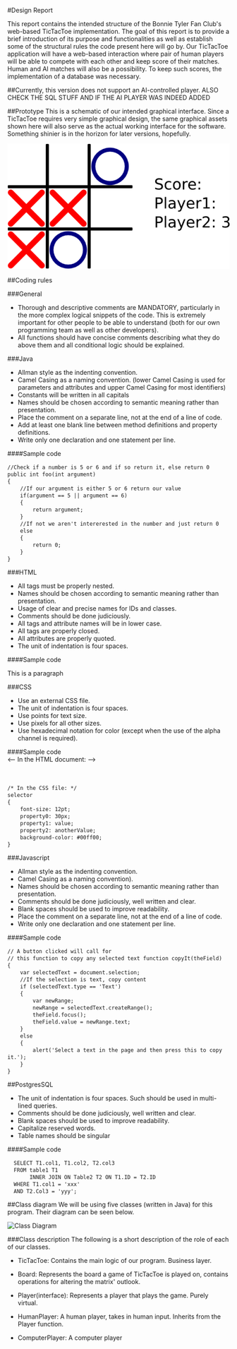 #Design Report

This report contains the intended structure of the Bonnie Tyler Fan Club's web-based TicTacToe implementation. The goal of this report is to provide a brief introduction of its purpose and functionalities as well as establish some of the structural rules the code present here will go by. Our TicTacToe application will have a web-based interaction where pair of human players will be able to compete with each other and keep score of their matches. Human and AI matches will also be a possibility. To keep such scores, the implementation of a database was necessary.
  
##Currently, this version does not support an AI-controlled player. ALSO CHECK THE SQL STUFF AND IF THE AI PLAYER WAS INDEED ADDED

##Prototype
This is a schematic of our intended graphical interface. Since a TicTacToe requires very simple graphical design, the same graphical assets shown here will also serve as the actual working  interface for the software. Something shinier is in the horizon for later versions, hopefully.

![Prototype](prot.png)

##Coding rules

###General

* Thorough and descriptive comments are MANDATORY, particularly in the more complex logical snippets of the code. This is extremely important for other people to be able to understand (both for our own programming team as well as other developers). 
* All functions should have concise comments describing what they do above them and all conditional logic should be explained.

###Java

* Allman style as the indenting convention.
* Camel Casing as a naming convention. (lower Camel Casing is used for parameters and attributes and upper Camel Casing for most identifiers)
* Constants will be written in all capitals
* Names should be chosen according to semantic meaning rather than presentation.
* Place the comment on a separate line, not at the end of a line of code.
* Add at least one blank line between method definitions and property definitions.
* Write only one declaration and one statement per line.


####Sample code

	//Check if a number is 5 or 6 and if so return it, else return 0
	public int foo(int argument)
	{
		//If our argument is either 5 or 6 return our value
		if(argument == 5 || argument == 6)
		{
			return argument;
		}
		//If not we aren't intererested in the number and just return 0
		else
		{
			return 0;
		}
	}


###HTML

* All tags must be properly nested.  
* Names should be chosen according to semantic meaning rather than presentation.  
* Usage of clear and precise names for IDs and classes.  
* Comments should be done judiciously.  
* All tags and attribute names will be in lower case.  
* All tags are properly closed.  
* All attributes are properly quoted. 
* The unit of indentation is four spaces.  


####Sample code
	<!DOCTYPE html>
	<html lang="en" xmlns="http://www.w3.org/1999/xhtml">
		<head>
			<meta charset="utf-8" />
			<title>Title</title>
			<link rel="stylesheet" type="text/css" href="style.css">
			<script src="script.js"></script>
		</head>
		<body>
			<!--This is a fairly useless web page-->
			<p id="identity" class="class">This is a paragraph</p>
		</body>
	</html>

###CSS

* Use an external CSS file.  
* The unit of indentation is four spaces.  
* Use points for text size.  
* Use pixels for all other sizes.  
* Use hexadecimal notation for color (except when the use of the alpha channel is required).  


####Sample code  
    <-- In the HTML document: -->  
    <head>  
        <link rel="stylesheet" type="text/css" href="test.css" />  
    </head>  
  
    /* In the CSS file: */  
    selector  
    {  
        font-size: 12pt;  
        property0: 30px;  
        property1: value;  
        property2: anotherValue;  
        background-color: #00ff00;  
    }  


###Javascript

* Allman style as the indenting convention.
* Camel Casing as a naming convention).
* Names should be chosen according to semantic meaning rather than presentation.
* Comments should be done judiciously, well written and clear.
* Blank spaces should be used to improve readability.
* Place the comment on a separate line, not at the end of a line of code.
* Write only one declaration and one statement per line.



####Sample code
        
    // A button clicked will call for  
    // this function to copy any selected text function copyIt(theField)  
    {  
        var selectedText = document.selection;  
        //If the selection is text, copy content  
        if (selectedText.type == 'Text') 
        {  
            var newRange;  
            newRange = selectedText.createRange();  
            theField.focus();  
            theField.value = newRange.text;  
        }  
        else 
        {  
            alert('Select a text in the page and then press this to copy it.');  
        }  
    }  

##PostgresSQL
* The unit of indentation is four spaces. Such should be used in multi-lined queries.
* Comments should be done judiciously, well written and clear.
* Blank spaces should be used to improve readability.
* Capitalize reserved words.
* Table names should be singular 

####Sample code

      SELECT T1.col1, T1.col2, T2.col3
      FROM table1 T1
           INNER JOIN ON Table2 T2 ON T1.ID = T2.ID
      WHERE T1.col1 = 'xxx'
      AND T2.Col3 = 'yyy';


##Class diagram
We will be using five classes (written in Java) for this program. Their diagram can be seen below.

![Class Diagram](ClassDiagramTicTacToe.png)

###Class description
The following is a short description of the role of each of our classes.

* TicTacToe: Contains the main logic of our program. Business layer.

* Board: Represents the board a game of TicTacToe is played on, contains operations for altering the matrix'  outlook.

* Player(interface): Represents a player that plays the game. Purely virtual.

* HumanPlayer: A human player, takes in human input. Inherits from the Player function.

* ComputerPlayer: A computer player
